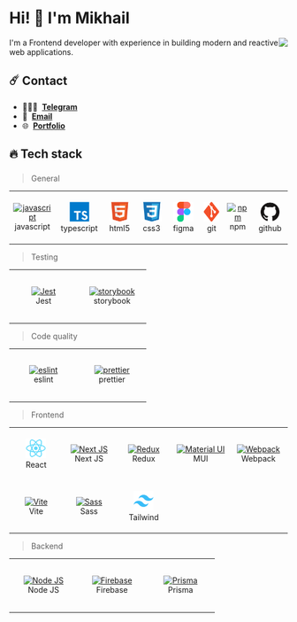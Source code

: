 <h1 align="left">Hi! 👋 I'm Mikhail</h1>

<img align="right" height="150" src="https://media.tenor.com/YfVv9ktKXpoAAAAM/cat-blinking.gif"  />

<p align="left">I'm a Frontend developer with experience in building modern and reactive web applications.</p>

## ☄️ Contact

- 👨🏻‍💻 &nbsp;**[Telegram](https://t.me/mquix)**
- 📧 &nbsp;**[Email](mailto:mich.krs.01@gmail.com)**
- 🌐 &nbsp;**[Portfolio](https://mquix.ru)**

###

<h2 align="left">🔥 Tech stack</h2>

###

> General

<table width='100%'>
  <tr>
	<td align="center" width="110" height="90">
	  <a href="#debabin-stack">
		<img src="https://www.figma.com/design/d2qjF8Grv03AKaJScw6ToI/Tech-Stack-Icons-%26-Design-Stack-Icons-(Community)?node-id=790-4663&t=QmOZny4WOwzOJ1kS-4" width="36" height="36" alt="javascript" />
	  </a>
	  <br>javascript
	</td>
	<td align="center" width="110" height="90">
	  <a href="#debabin-stack">
		<img src="https://raw.githubusercontent.com/devicons/devicon/1119b9f84c0290e0f0b38982099a2bd027a48bf1/icons/typescript/typescript-original.svg" width="36" height="36" alt="typescript" />
	  </a>
	  <br>typescript
	</td>
		<td align="center" width="110" height="90">
	  <a href="#debabin-stack">
		<img src="https://github.com/devicons/devicon/blob/master/icons/html5/html5-original.svg" width="36" height="36" alt="Html5" />
	  </a>
	  <br>html5
	</td>
		 <td align="center" width="110" height="90"> 
	  <a href="#debabin-stack" >
		<img src="https://github.com/devicons/devicon/blob/master/icons/css3/css3-original.svg" width="36" height="36" alt="css3" />
	  </a>
	  <br>css3
	</td>
	<td align="center" width="110" height="90">
	  <a href="#debabin-stack" >
		<img src="https://raw.githubusercontent.com/devicons/devicon/1119b9f84c0290e0f0b38982099a2bd027a48bf1/icons/figma/figma-original.svg" width="36" height="36" alt="figma" />
	  </a>
	  <br>figma
	</td>
	<td align="center" width="110" height="90">
	  <a href="#debabin-stack">
		<img src="https://raw.githubusercontent.com/devicons/devicon/1119b9f84c0290e0f0b38982099a2bd027a48bf1/icons/git/git-original.svg" width="36" height="36" alt="git" />
	  </a>
	  <br>git
	</td>
	<td align="center" width="110" height="90"> 
	  <a href="#debabin-stack">
		<img src="https://brandeps.com/icon-download/N/Npm-icon-vector-05.svg" width="36" height="36" alt="npm" />
	  </a>
	  <br>npm
	</td>
	 <td align="center" width="110" height="90"> 
	  <a href="#debabin-stack" >
		<img src="https://github.com/devicons/devicon/blob/master/icons/github/github-original.svg" width="36" height="36" alt="github" />
	  </a>
	  <br>github
	</td>
</table>

> Testing

<table width='100%'>
  <tr>
	 <td align="center" width="110" height="90"> 
	  <a href="#debabin-stack" >
		<img src="https://brandeps.com/icon-download/J/Jest-icon-vector-02.svg" width="36" height="36" alt="Jest" />
	  </a>
	  <br>Jest
	</td>
	</td>
		<td align="center" width="110" height="90"> 
	  <a href="#debabin-stack" >
		<img src="https://brandeps.com/icon-download/S/Storybook-icon-vector-02.svg" width="36" height="36" alt="storybook" />
	  </a>
	  <br>storybook
	</td>
  </tr> 
</table>

> Code quality

<table width='100%'>
  <tr>
	 <td align="center" width="110" height="90">
	  <a href="#debabin-stack">
		<img src="https://brandeps.com/icon-download/E/Eslint-icon-vector-02.svg" width="36" height="36" alt="eslint" />
	  </a>
	  <br>eslint
	</td>
	<td align="center" width="110" height="90">
	  <a href="#debabin-stack">
		<img src="https://brandeps.com/icon-download/P/Prettier-icon-vector-02.svg" width="36" height="36" alt="prettier" />
	  </a>
	  <br>prettier
  </tr> 
</table>

> Frontend

<table width='100%'>
  <tr>
   <td align="center" width="110" height="90">
	  <a href="#debabin-stack">
		<img src="https://github.com/devicons/devicon/blob/master/icons/react/react-original.svg" width="36" height="36" alt="React" />
	  </a>
	  <br>React
	</td>
	 <td align="center" width="110" height="90">
	  <a href="#debabin-stack" >
		<img src="https://raw.githubusercontent.com/samfromaway/samfromaway/master/.github/images/nextjs.png" width="36" height="36" alt="Next JS" />
	  </a>
	  <br>Next JS
	</td>
 <td align="center" width="110" height="90">
	  <a href="#debabin-stack" >
		<img src="https://cdn.worldvectorlogo.com/logos/redux.svg" width="36" height="36" alt="Redux" />
	  </a>
	  <br>Redux
	</td>
     <td align="center" width="110" height="90">
      <a href="#debabin-stack">
    	<img src="https://media.zeemly.com/zeemly/product/material-ui.png" width="36" height="36" alt="Material UI" />
      </a>
      <br>MUI
    </td>
   <td align="center" width="110" height="90"> 
	  <a href="#debabin-stack" >
		<img src="https://brandeps.com/icon-download/W/Webpack-icon-vector-02.svg" width="36" height="36" alt="Webpack" />
	  </a>
	  <br>Webpack
	</td>
  </tr> 
	<tr>
	<td align="center" width="110" height="90"> 
	  <a href="#debabin-stack" >
		<img src="https://vitejs.dev/logo.svg" width="36" height="36" alt="Vite" />
	  </a>
	  <br>Vite
	</td> 
	<td align="center" width="110" height="90">
	  <a href="#debabin-stack">
		<img src="https://brandeps.com/icon-download/S/Sass-icon-vector-04.svg" width="36" height="36" alt="Sass" />
	  </a>
	  <br>Sass
	</td>
   <td align="center" width="110" height="90">
	  <a href="#debabin-stack">
		<img src="https://github.com/devicons/devicon/blob/master/icons/tailwindcss/tailwindcss-original.svg" width="36" height="36" alt="Tailwind" />
	  </a>
	  <br>Tailwind
	</td>
  </tr> 
</table>

> Backend

<table width='100%'>
  <tr>
	<td align="center" width="110" height="90"> 
	  <a href="#debabin-stack" >
		<img src="https://brandeps.com/icon-download/N/Nodejs-icon-vector-02.svg" width="36" height="36" alt="Node JS" />
	  </a>
	  <br>Node JS
	</td>
	 <td align="center" width="110" height="90"> 
	  <a href="#debabin-stack" >
		<img src="https://brandeps.com/logo-download/F/Firebase-logo-vector-02.svg" width="36" height="36" alt="Firebase" />
	  </a>
	  <br>Firebase
	</td>
	  <td align="center" width="110" height="90"> 
	  <a href="#debabin-stack" >
		<img src="https://brandeps.com/icon-download/P/Prisma-icon-vector-01.svg" width="36" height="36" alt="Prisma" />
	  </a>
	  <br>Prisma
  </tr> 
</table>

<br>

